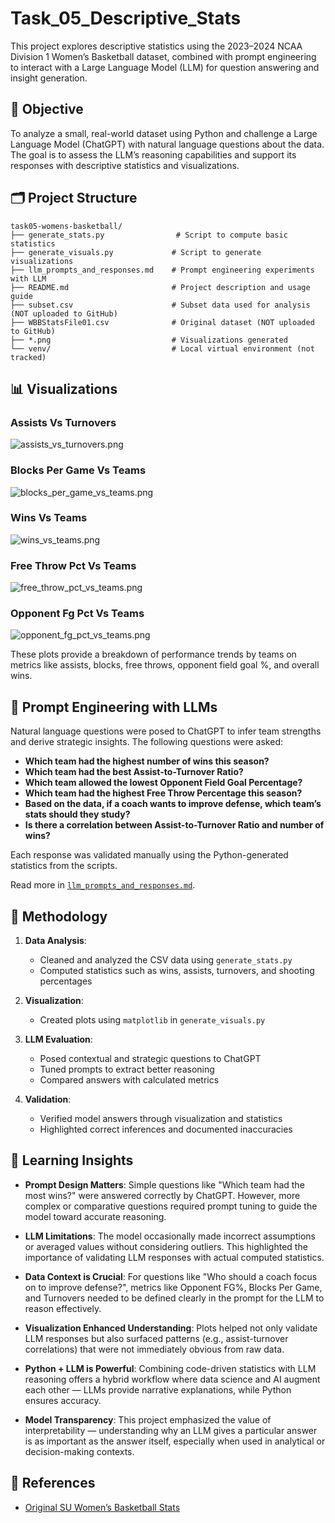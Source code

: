 # Task_05_Descriptive_Stats

This project explores descriptive statistics using the 2023–2024 NCAA Division 1 Women’s Basketball dataset, combined with prompt engineering to interact with a Large Language Model (LLM) for question answering and insight generation.

## 📌 Objective

To analyze a small, real-world dataset using Python and challenge a Large Language Model (ChatGPT) with natural language questions about the data. The goal is to assess the LLM’s reasoning capabilities and support its responses with descriptive statistics and visualizations.

## 🗂️ Project Structure

```
task05-womens-basketball/
├── generate_stats.py                # Script to compute basic statistics
├── generate_visuals.py             # Script to generate visualizations
├── llm_prompts_and_responses.md    # Prompt engineering experiments with LLM
├── README.md                       # Project description and usage guide
├── subset.csv                      # Subset data used for analysis (NOT uploaded to GitHub)
├── WBBStatsFile01.csv              # Original dataset (NOT uploaded to GitHub)
├── *.png                           # Visualizations generated
└── venv/                           # Local virtual environment (not tracked)
```

## 📊 Visualizations

### Assists Vs Turnovers  
![assists_vs_turnovers.png](./assists_vs_turnovers.png)

### Blocks Per Game Vs Teams  
![blocks_per_game_vs_teams.png](./blocks_per_game_vs_teams.png)

### Wins Vs Teams  
![wins_vs_teams.png](./wins_vs_teams.png)

### Free Throw Pct Vs Teams  
![free_throw_pct_vs_teams.png](./free_throw_pct_vs_teams.png)

### Opponent Fg Pct Vs Teams  
![opponent_fg_pct_vs_teams.png](./opponent_fg_pct_vs_teams.png)

These plots provide a breakdown of performance trends by teams on metrics like assists, blocks, free throws, opponent field goal %, and overall wins.

## 🤖 Prompt Engineering with LLMs

Natural language questions were posed to ChatGPT to infer team strengths and derive strategic insights. The following questions were asked:

- **Which team had the highest number of wins this season?**
- **Which team had the best Assist-to-Turnover Ratio?**
- **Which team allowed the lowest Opponent Field Goal Percentage?**
- **Which team had the highest Free Throw Percentage this season?**
- **Based on the data, if a coach wants to improve defense, which team’s stats should they study?**
- **Is there a correlation between Assist-to-Turnover Ratio and number of wins?**

Each response was validated manually using the Python-generated statistics from the scripts.

Read more in [`llm_prompts_and_responses.md`](llm_prompts_and_responses.md).

## 🧪 Methodology

1. **Data Analysis**:
   - Cleaned and analyzed the CSV data using `generate_stats.py`
   - Computed statistics such as wins, assists, turnovers, and shooting percentages

2. **Visualization**:
   - Created plots using `matplotlib` in `generate_visuals.py`

3. **LLM Evaluation**:
   - Posed contextual and strategic questions to ChatGPT
   - Tuned prompts to extract better reasoning
   - Compared answers with calculated metrics

4. **Validation**:
   - Verified model answers through visualization and statistics
   - Highlighted correct inferences and documented inaccuracies
  
## 🧠 Learning Insights

- **Prompt Design Matters**: Simple questions like "Which team had the most wins?" were answered correctly by ChatGPT. However, more complex or comparative questions required prompt tuning to guide the model toward accurate reasoning.

- **LLM Limitations**: The model occasionally made incorrect assumptions or averaged values without considering outliers. This highlighted the importance of validating LLM responses with actual computed statistics.

- **Data Context is Crucial**: For questions like "Who should a coach focus on to improve defense?", metrics like Opponent FG%, Blocks Per Game, and Turnovers needed to be defined clearly in the prompt for the LLM to reason effectively.

- **Visualization Enhanced Understanding**: Plots helped not only validate LLM responses but also surfaced patterns (e.g., assist-turnover correlations) that were not immediately obvious from raw data.

- **Python + LLM is Powerful**: Combining code-driven statistics with LLM reasoning offers a hybrid workflow where data science and AI augment each other — LLMs provide narrative explanations, while Python ensures accuracy.

- **Model Transparency**: This project emphasized the value of interpretability — understanding why an LLM gives a particular answer is as important as the answer itself, especially when used in analytical or decision-making contexts.


## 🔗 References

- [Original SU Women’s Basketball Stats](https://cuse.com/sports/2013/1/16/WLAX_0116134638)

